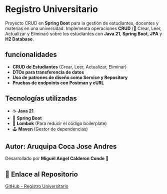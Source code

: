 # Registro Universitario

Proyecto CRUD en **Spring Boot** para la gestión de estudiantes, docentes y materias en una universidad. Implementa operaciones **CRUD** (🔄 Crear, Leer, Actualizar y Eliminar) sobre los estudiantes con **Java 21**, **Spring Boot**, **JPA** y **H2 Database**.

## funcionalidades

- **CRUD de Estudiantes** (Crear, Leer, Actualizar, Eliminar)
- **DTOs para transferencia de datos**
- **Uso de patrones de diseño como Service y Repository**
- **Pruebas de endpoints con Postman y cURL**

## Tecnologías utilizadas

- ☕ **Java 21**
- 🌟 **Spring Boot**
- 📝 **Lombok** (Para reducir el código boilerplate)
- 🕹️ **Maven** (Gestor de dependencias)


## Autor: Aruquipa Coca Jose Andres

Desarrollado por **Miguel Angel Calderon Conde** 🚀

## 🔗 Enlace al Repositorio

[GitHub - Registro Universitario](https://github.com/tu_usuario/registroUniversitario)

